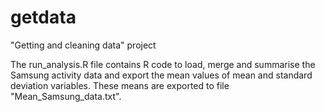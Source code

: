 # getdata
"Getting and cleaning data" project

The run_analysis.R file contains R code to load, merge and summarise the Samsung activity data and export the mean values of mean and standard deviation variables. These means are exported to file "Mean_Samsung_data.txt".

